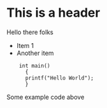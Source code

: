 # This is a header

Hello there folks

* Item 1
* Another item

```
    int main() 
      {
      printf("Hello World");
      }
```

Some example code above
